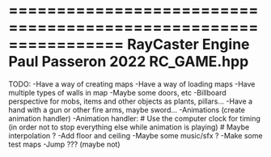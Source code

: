 
================================================================
RayCaster Engine
Paul Passeron 2022
RC_GAME.hpp
================================================================

TODO:
	-Have a way of creating maps
	-Have a way of loading maps
	-Have multiple types of walls in map
	-Maybe some doors, etc
	-Billboard perspective for mobs, items and other objects as plants, pillars...
	-Have a hand with a gun or other fire arms, maybe sword...
	-Animations (create animation handler)
	-Animation handler:
		# Use the computer clock for timing (in order not to stop everything else while animation is playing)
		# Maybe interpolation ?
	-Add floor and ceiling
	-Maybe some music/sfx ?
	-Make some test maps
	-Jump ??? (maybe not)
	